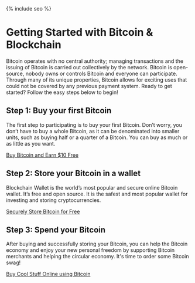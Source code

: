 <html>
  <head>
    {% include seo %}
  </head>
     
<body>

<script async src="//pagead2.googlesyndication.com/pagead/js/adsbygoogle.js"></script>
<!-- BlockchainWalletOrg -->
<ins class="adsbygoogle"
     style="display:block"
     data-ad-client="ca-pub-4103758802938532"
     data-ad-slot="4696147191"
     data-ad-format="auto"
     data-full-width-responsive="true"></ins>
<script>
(adsbygoogle = window.adsbygoogle || []).push({});
</script>

<h1>Getting Started with Bitcoin & Blockchain</h1>

Bitcoin operates with no central authority; managing transactions and the issuing of Bitcoin is carried out collectively by the network. Bitcoin is open-source, nobody owns or controls Bitcoin and everyone can participate. Through many of its unique properties, Bitcoin allows for exciting uses that could not be covered by any previous payment system. Ready to get started? Follow the easy steps below to begin! 

<h2>Step 1: Buy your first Bitcoin</h2>

The first step to participating is to buy your first Bitcoin. Don’t worry, you don’t have to buy a whole Bitcoin, as it can be denominated into smaller units, such as buying half or a quarter of a Bitcoin. You can buy as much or as little as you want. 

<a id="b1" href="https://bch.gg/satoshi">Buy Bitcoin and Earn $10 Free</a>

<h2>Step 2: Store your Bitcoin in a wallet</h2>

Blockchain Wallet is the world’s most popular and secure online Bitcoin wallet. It’s free and open source. It is the safest and most popular wallet for investing and storing cryptocurrencies. 

<a id="b2" href="https://bch.gg/blockchainwallet">Securely Store Bitcoin for Free</a>

<h2>Step 3: Spend your Bitcoin</h2>

After buying and successfully storing your Bitcoin, you can help the Bitcoin economy and enjoy your new personal freedom by supporting Bitcoin merchants and helping the circular economy. It's time to order some Bitcoin swag!

<a id="b3" href="https://bch.gg/spend">Buy Cool Stuff Online using Bitcoin</a>

<script async src="//pagead2.googlesyndication.com/pagead/js/adsbygoogle.js"></script>
<!-- BlockchainWalletOrg -->
<ins class="adsbygoogle"
     style="display:block"
     data-ad-client="ca-pub-4103758802938532"
     data-ad-slot="4696147191"
     data-ad-format="auto"
     data-full-width-responsive="true"></ins>
<script>
(adsbygoogle = window.adsbygoogle || []).push({});
</script>

</body>
</html>

